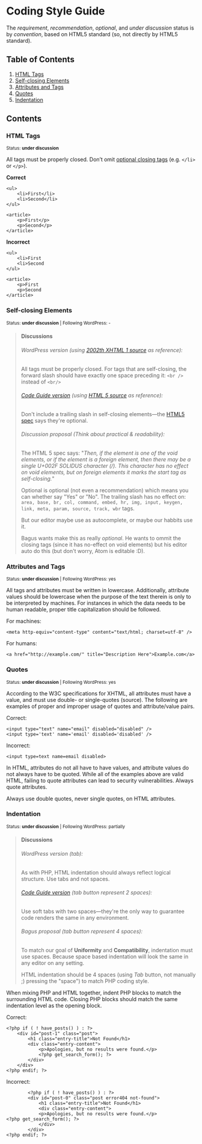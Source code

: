 # Coding Style Guide

The *requirement*, *recommendation*, *optional*, and *under discussion* status is by *convention*, based on HTML5 standard (so, not directly by HTML5 standard).

## Table of Contents

  1. [HTML Tags](#html-tags)
  2. [Self-closing Elements](#self-closing-elements)
  3. [Attributes and Tags](#attributes-and-tags)
  4. [Quotes](#quotes)
  5. [Indentation](#indentation)


## Contents

### HTML Tags

<sup>Status: **under discussion**</sup>

All tags must be properly closed. Don’t omit [optional closing tags](https://www.w3.org/TR/html5/syntax.html#optional-tags) (e.g. `</li>` or `</p>`).

**Correct**
```
<ul>
    <li>First</li>
    <li>Second</li>
</ul>

<article>
    <p>First</p>
    <p>Second</p>
</article>
```

**Incorrect**
```
<ul>
    <li>First
    <li>Second
</ul>

<article>
    <p>First
    <p>Second
</article>
```


### Self-closing Elements

<sup>Status: **under discussion**  | Following WordPress: -</sup>

>
>#### Discussions
>###### WordPress version (using [2002th XHTML 1 source](https://www.w3.org/TR/xhtml1/#C_2) as reference):
>All tags must be properly closed. For tags that are self-closing, the forward slash should have exactly one space preceding it: `<br />` instead of `<br/>`
>
>###### [Code Guide version](http://codeguide.co/#html-syntax) (using [HTML 5 source](https://dev.w3.org/html5/spec-author-view/syntax.html#syntax-start-tag) as reference):
>Don't include a trailing slash in self-closing elements—the [HTML5 spec](https://dev.w3.org/html5/spec-author-view/syntax.html#syntax-start-tag) says they're optional.
>
>###### Discussion proposal (Think about practical & readability):
>The HTML 5 spec says: "_Then, if the element is one of the void elements, or if the element is a foreign element, then there may be a single U+002F SOLIDUS character (/). This character has no effect on void elements, but on foreign elements it marks the start tag as self-closing._"
>
>Optional is optional (not even a recommendation) which means you can whether say "Yes" or "No". The trailing slash has no effect on: `area, base, br, col, command, embed, hr, img, input, keygen, link, meta, param, source, track, wbr` tags.
>
>But our editor maybe use <tag /> as autocomplete, or maybe our habbits use it.
>
>Bagus wants make this as really *optional*. He wants to ommit the closing tags (since it has no-effect on void elements) but his editor auto do this (but don't worry, Atom is editable :D).
>


### Attributes and Tags

<sup>Status: **under discussion**  | Following WordPress: yes</sup>

All tags and attributes must be written in lowercase. Additionally, attribute values should be lowercase when the purpose of the text therein is only to be interpreted by machines. For instances in which the data needs to be human readable, proper title capitalization should be followed.

For machines:

```
<meta http-equiv="content-type" content="text/html; charset=utf-8" />
```
For humans:

```
<a href="http://example.com/" title="Description Here">Example.com</a>
```

### Quotes

<sup>Status: **under discussion**  | Following WordPress: yes</sup>

According to the W3C specifications for XHTML, all attributes must have a value, and must use double- or single-quotes (source). The following are examples of proper and improper usage of quotes and attribute/value pairs.

Correct:

```
<input type="text" name="email" disabled="disabled" />
<input type='text' name='email' disabled='disabled' />
```

Incorrect:

```
<input type=text name=email disabled>
```

In HTML, attributes do not all have to have values, and attribute values do not always have to be quoted. While all of the examples above are valid HTML, failing to quote attributes can lead to security vulnerabilities. Always quote attributes.

Always use double quotes, never single quotes, on HTML attributes.



### Indentation

<sup>Status: **under discussion**  | Following WordPress: partially</sup>

>
>#### Discussions
>###### WordPress version (tab):
>As with PHP, HTML indentation should always reflect logical structure. Use tabs and not spaces.
>
>###### [Code Guide version](http://codeguide.co/#html-syntax) (tab button represent 2 spaces):
>Use soft tabs with two spaces—they're the only way to guarantee code renders the same in any environment.
>
>###### Bagus proposal (tab button represent 4 spaces):
>To match our goal of **Uniformity** and **Compatibility**, indentation must use spaces. Because space based indentation will look the same in any editor on any setting.
>
>HTML indentation should be 4 spaces (using *Tab* button, not manually ;) pressing the "space") to match PHP coding style.
>


When mixing PHP and HTML together, indent PHP blocks to match the surrounding HTML code. Closing PHP blocks should match the same indentation level as the opening block.

Correct:

```
<?php if ( ! have_posts() ) : ?>
    <div id="post-1" class="post">
        <h1 class="entry-title">Not Found</h1>
        <div class="entry-content">
            <p>Apologies, but no results were found.</p>
            <?php get_search_form(); ?>
        </div>
    </div>
<?php endif; ?>
```

Incorrect:

```
        <?php if ( ! have_posts() ) : ?>
        <div id="post-0" class="post error404 not-found">
            <h1 class="entry-title">Not Found</h1>
            <div class="entry-content">
            <p>Apologies, but no results were found.</p>
<?php get_search_form(); ?>
            </div>
        </div>
<?php endif; ?>
```
